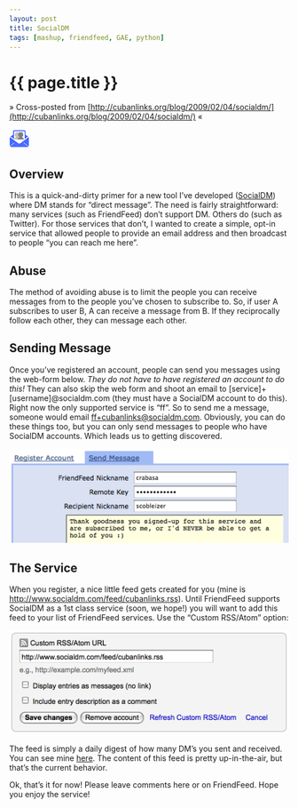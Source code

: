 ```yaml
---
layout: post
title: SocialDM
tags: [mashup, friendfeed, GAE, python]
---
```


{{ page.title }}
================
&raquo; Cross-posted from [http://cubanlinks.org/blog/2009/02/04/socialdm/](http://cubanlinks.org/blog/2009/02/04/socialdm/) &laquo;

![SocialDM icon](/images/2009-04-02-socialdm.png)

Overview
--------
This is a quick-and-dirty primer for a new tool I’ve developed ([SocialDM](http://www.socialdm.com)) where DM stands for “direct message”.  The need is fairly straightforward: many services (such as FriendFeed) don’t support DM.  Others do (such as Twitter).  For those services that don’t, I wanted to create a simple, opt-in service that allowed people to provide an email address and then broadcast to  people “you can reach me here”.

Abuse
-----
The method of avoiding abuse is to limit the people you can receive messages from to the people you’ve chosen to subscribe to.  So, if user A subscribes to user B, A can receive a message from B.  If they reciprocally follow each other, they can message each other.

Sending Message
---------------
Once you’ve registered an account, people can send you messages using the web-form below.  *They do not have to have registered an account to do this!* They can also skip the web form and shoot an email to [service]+[username]@socialdm.com (they must have a SocialDM account to do this).  Right now the only supported service is “ff”.  So to send me a message, someone would email ff+cubanlinks@socialdm.com.  Obviously, you can do these things too, but you can only send messages to people who have SocialDM accounts.  Which leads us to getting discovered.

![sending a message](/images/2009-04-02-send.png)

The Service
-----------
When you register, a nice little feed gets created for you (mine is http://www.socialdm.com/feed/cubanlinks.rss).  Until FriendFeed supports SocialDM as a 1st class service (soon, we hope!) you will want to add this feed to your list of FriendFeed services.  Use the “Custom RSS/Atom” option:

![adding a service](/images/2009-04-02-add_service.png)

The feed is simply a daily digest of how many DM’s you sent and received.  You can see mine [here](http://friendfeed.com/cubanlinks?service=feed).  The content of this feed is pretty up-in-the-air, but that’s the current behavior.

Ok, that’s it for now!  Please leave comments here or on FriendFeed.  Hope you enjoy the service!
